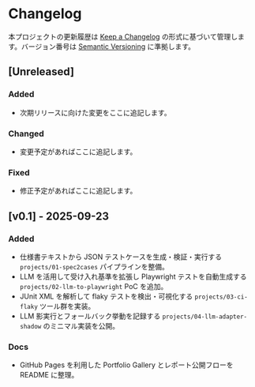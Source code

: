 # Changelog

本プロジェクトの更新履歴は [Keep a Changelog](https://keepachangelog.com/ja/1.1.0/) の形式に基づいて管理します。バージョン番号は [Semantic Versioning](https://semver.org/lang/ja/) に準拠します。

## [Unreleased]

### Added
- 次期リリースに向けた変更をここに追記します。

### Changed
- 変更予定があればここに追記します。

### Fixed
- 修正予定があればここに追記します。

## [v0.1] - 2025-09-23

### Added
- 仕様書テキストから JSON テストケースを生成・検証・実行する `projects/01-spec2cases` パイプラインを整備。
- LLM を活用して受け入れ基準を拡張し Playwright テストを自動生成する `projects/02-llm-to-playwright` PoC を追加。
- JUnit XML を解析して flaky テストを検出・可視化する `projects/03-ci-flaky` ツール群を実装。
- LLM 影実行とフォールバック挙動を記録する `projects/04-llm-adapter-shadow` のミニマル実装を公開。

### Docs
- GitHub Pages を利用した Portfolio Gallery とレポート公開フローを README に整理。
